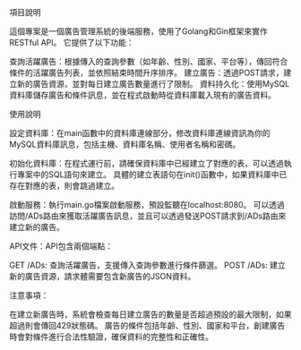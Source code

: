 項目說明

這個專案是一個廣告管理系統的後端服務，使用了Golang和Gin框架來實作RESTful API。 它提供了以下功能：

查詢活躍廣告：根據傳入的查詢參數（如年齡、性別、國家、平台等），傳回符合條件的活躍廣告列表，並依照結束時間升序排序。
建立廣告：透過POST請求，建立新的廣告資源，並對每日建立廣告數量進行了限制。
資料持久化：使用MySQL資料庫儲存廣告和條件訊息，並在程式啟動時從資料庫載入現有的廣告資料。

使用說明

設定資料庫：在main函數中的資料庫連線部分，修改資料庫連線資訊為你的MySQL資料庫訊息，包括主機、資料庫名稱、使用者名稱和密碼。

初始化資料庫：在程式運行前，請確保資料庫中已經建立了對應的表，可以透過執行專案中的SQL語句來建立。 具體的建立表語句在init()函數中，如果資料庫中已存在對應的表，則會跳過建立。

啟動服務：執行main.go檔案啟動服務，預設監聽在localhost:8080。 可以透過訪問/ADs路由來獲取活躍廣告訊息，並且可以透過發送POST請求到/ADs路由來建立新的廣告。

API文件：API包含兩個端點：

GET /ADs: 查詢活躍廣告，支援傳入查詢參數進行條件篩選。
POST /ADs: 建立新的廣告資源，請求體需要包含新廣告的JSON資料。

注意事項：

在建立新廣告時，系統會檢查每日建立廣告的數量是否超過預設的最大限制，如果超過則會傳回429狀態碼。
廣告的條件包括年齡、性別、國家和平台，創建廣告時會對條件進行合法性驗證，確保資料的完整性和正確性。
